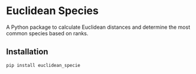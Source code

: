 # Euclidean Species

A Python package to calculate Euclidean distances and determine the most common species based on ranks.

## Installation

```bash
pip install euclidean_specie
